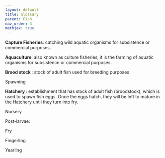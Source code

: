 ```yaml
---
layout: default
title: Glossary
parent: Fish
nav_order: 3
mathjax: true
---
```



<b>Capture Fisheries</b>: catching wild aquatic organisms for subsistence or commercial purposes. <br>

<b>Aquaculture</b>: also known as culture fisheries, it is the farming of aquatic organisms for subsistence or commercial purposes. <br>



<b>Brood stock </b>: stock of adult fish used for breeding purposes

Spawning

<b>Hatchery </b>: establishment that has stock of adult fish (broodstock), which is used to spawn fish eggs. Once the eggs hatch, they will be left to mature in the Hatchery until they turn into fry.

Nursery

Post-larvae:

Fry

Fingerling

Yearling




